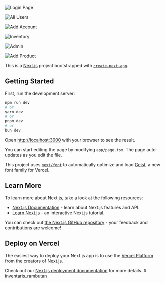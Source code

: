 ![Login Page](https://github.com/user-attachments/assets/c3d87523-79b4-4f72-b02d-c586f3a048ee)

![All Users](https://github.com/user-attachments/assets/836fb749-ffb0-44ba-a965-e074c02725e5)

![Add Account](https://github.com/user-attachments/assets/4bcdbc93-3f9d-483b-9a25-380bfdb6332b)

![Inventory](https://github.com/user-attachments/assets/6a81b014-5d60-40b1-8325-15e997c0bef5)

![Admin](https://github.com/user-attachments/assets/1b206ecc-624f-4e78-850a-8366a9ce05ff)

![Add Product](https://github.com/user-attachments/assets/7acc0cc0-2b3e-4598-90e2-26c7ba313313)












This is a [Next.js](https://nextjs.org) project bootstrapped with [`create-next-app`](https://nextjs.org/docs/app/api-reference/cli/create-next-app).

## Getting Started

First, run the development server:

```bash
npm run dev
# or
yarn dev
# or
pnpm dev
# or
bun dev
```

Open [http://localhost:3000](http://localhost:3000) with your browser to see the result.

You can start editing the page by modifying `app/page.tsx`. The page auto-updates as you edit the file.

This project uses [`next/font`](https://nextjs.org/docs/app/building-your-application/optimizing/fonts) to automatically optimize and load [Geist](https://vercel.com/font), a new font family for Vercel.

## Learn More

To learn more about Next.js, take a look at the following resources:

- [Next.js Documentation](https://nextjs.org/docs) - learn about Next.js features and API.
- [Learn Next.js](https://nextjs.org/learn) - an interactive Next.js tutorial.

You can check out [the Next.js GitHub repository](https://github.com/vercel/next.js) - your feedback and contributions are welcome!

## Deploy on Vercel

The easiest way to deploy your Next.js app is to use the [Vercel Platform](https://vercel.com/new?utm_medium=default-template&filter=next.js&utm_source=create-next-app&utm_campaign=create-next-app-readme) from the creators of Next.js.

Check out our [Next.js deployment documentation](https://nextjs.org/docs/app/building-your-application/deploying) for more details.
#   i n v e n t a r i s _ r a m b u t a n 
 
 

